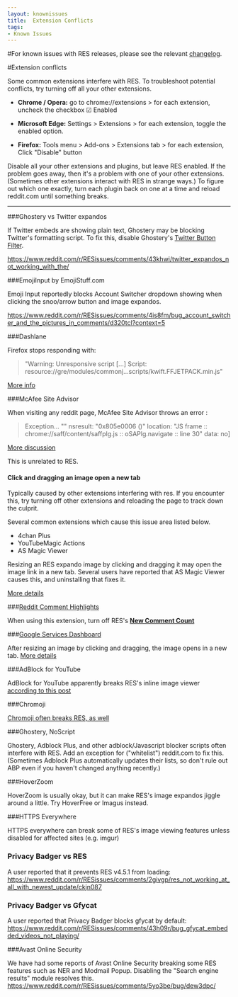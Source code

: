 ```yaml
---
layout: knownissues
title:  Extension Conflicts
tags:
- Known Issues
---
```


#For known issues with RES releases, please see the relevant [changelog](https://redditenhancementsuite.com/releases/).

#Extension conflicts

Some common extensions interfere with RES.  To troubleshoot potential conflicts, try turning off all your other extensions.


* **Chrome / Opera:** go to chrome://extensions > for each extension, uncheck the  checkbox ☑ Enabled

* **Microsoft Edge:** Settings > Extensions > for each extension, toggle the enabled option.

* **Firefox:** Tools menu > Add-ons > Extensions tab > for each extension, Click "Disable" button

Disable all your other extensions and plugins, but leave RES enabled. If the problem goes away, then it's a problem with one of your other extensions. (Sometimes other extensions interact with RES in strange ways.) To figure out which one exactly, turn each plugin back on one at a time and reload reddit.com until something breaks.

---

###Ghostery vs Twitter expandos

If Twitter embeds are showing plain text, Ghostery may be blocking Twitter's formatting script. To fix this, disable Ghostery's [Twitter Button Filter](https://apps.ghostery.com/en/apps/twitter_button).

https://www.reddit.com/r/RESissues/comments/43khwi/twitter_expandos_not_working_with_the/

###EmojiInput by EmojiStuff.com

Emoji Input reportedly blocks Account Switcher dropdown showing when clicking the snoo/arrow button and image expandos.

https://www.reddit.com/r/RESissues/comments/4is8fm/bug_account_switcher_and_the_pictures_in_comments/d320tcl?context=5

###Dashlane

Firefox stops responding with:

> "Warning: Unresponsive script [...] Script: resource://gre/modules/commonj...scripts/kwift.FFJETPACK.min.js"

[More info](https://www.reddit.com/r/firefox/comments/3yzns6/temporary_hangs_on_scriptskwiftffjetpackminjs1/d0zhgv0)

###McAfee Site Advisor 

When visiting any reddit page, McAfee Site Advisor throws an error :

> Exception... "<no message>" nsresult: "0x805e0006 (<unknown>)" location: "JS frame :: chrome://saff/content/saffplg.js :: oSAPlg.navigate :: line 30" data: no]

[More discussion](http://www.reddit.com/r/resissues/comments/3re92n/_/)

This is unrelated to RES. 

#### Click and dragging an image open a new tab

Typically caused by other extensions interfering with res. If you encounter this, try turning off other extensions and reloading the page to track down the culprit. 

Several common extensions which cause this issue area listed below. 

* 4chan Plus
* YouTubeMagic Actions
* AS Magic Viewer

Resizing an RES expando image by clicking and dragging it may open the image link in a new tab. Several users have reported that AS Magic Viewer causes this, and uninstalling that fixes it.

[More details](https://www.reddit.com/r/RESissues/comments/3pje2u/bug_zoom_with_expandables_opens_the_link/)


###[Reddit Comment Highlights](https://github.com/staticfish/Reddit-Comment-Highlights)

When using this extension, turn off RES's **[New Comment Count](https://www.reddit.com/#!settings/newCommentCount)**

###[Google Services Dashboard](https://chrome.google.com/webstore/detail/google-services-dashboard/eijbjfcckboebcapjecehbbbcdojcelo)

After resizing an image by clicking and dragging, the image opens in a new tab. [More details](https://www.reddit.com/r/RESissues/comments/2v48mo/images_open_in_new_tab_after_dragging_to_expand/cofw8o5)

###AdBlock for YouTube

AdBlock for YouTube apparently breaks RES's inline image viewer [according to this post](http://www.reddit.com/r/RESissues/comments/2c4myb/bug_adblock_for_youtube_addon_breaks_images/)

###Chromoji

[Chromoji often breaks RES, as well](https://www.reddit.com/r/RESissues/comments/1wv3ny/sticky_chromoji_is_breaking_redditres_on_windows/)


###Ghostery, NoScript

Ghostery, Adblock Plus, and other adblock/Javascript blocker scripts often interfere with RES. Add an exception for ("whitelist") reddit.com to fix this. (Sometimes Adblock Plus automatically updates their lists, so don't rule out ABP even if you haven't changed anything recently.)

###HoverZoom

HoverZoom is usually okay, but it can make RES's image expandos jiggle around a little.
Try HoverFree or Imagus instead.

###HTTPS Everywhere

HTTPS everywhere can break some of RES's image viewing features unless disabled for affected sites (e.g. imgur)

### Privacy Badger vs RES

A user reported that it prevents RES v4.5.1 from loading: https://www.reddit.com/r/RESissues/comments/2givgp/res_not_working_at_all_with_newest_update/ckjn087

### Privacy Badger vs Gfycat

A user reported that Privacy Badger blocks gfycat by default: https://www.reddit.com/r/RESissues/comments/43h09r/bug_gfycat_embedded_videos_not_playing/

###Avast Online Security

We have had some reports of Avast Online Security breaking some RES features such as NER and Modmail Popup. Disabling the "Search engine results" module resolves this.
https://www.reddit.com/r/RESissues/comments/5yo3be/bug/dew3dpc/
